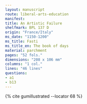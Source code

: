 ```yaml
---
layout: manuscript
route: liberal-arts-education
manifest: 
title: An Artistic Failure
shelfmark: BPL 137 D
origin: "France/Italy"
ms_date: "1150-1200"
ms_title: Fasti
ms_title_en: The book of days
material: parchment
pages: "52 fols."
dimensions: "208 x 106 mm"
columns: "1 col."
lines: "46 lines"
questions:
- a1
- b13
---
```


{% cite gumillustrated --locator 68 %}